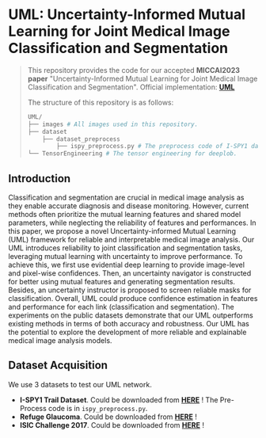 # UML: Uncertainty-Informed Mutual Learning for Joint Medical Image Classification and Segmentation

> This repository provides the code for our accepted **MICCAI2023 paper** "Uncertainty-Informed Mutual Learning for
> Joint Medical Image Classification and Segmentation". Official implementation: [**UML**](https://link.springer.com/chapter/10.1007/978-3-031-43901-8_4)
>
> The structure of this repository is as follows:
>
> ```python
> UML/
> ├── images # All images used in this repository.
> ├── dataset
>     ├── dataset_preprocess
>         ├── ispy_preprocess.py # The preprocess code of I-SPY1 dataset.
> └── TensorEngineering # The tensor engineering for deeplob.
> ```

## Introduction

Classification and segmentation are crucial in medical image analysis as they enable accurate diagnosis and disease
monitoring. However, current methods often prioritize the mutual learning features and shared model parameters, while
neglecting the reliability of features and performances. In this paper, we propose a novel Uncertainty-informed Mutual
Learning (UML) framework for reliable and interpretable medical image analysis. Our UML introduces reliability to joint
classification and segmentation tasks, leveraging mutual learning with uncertainty to improve performance. To achieve
this, we first use evidential deep learning to provide image-level and pixel-wise confidences. Then, an uncertainty
navigator is constructed for better using mutual features and generating segmentation results. Besides, an uncertainty
instructor is proposed to screen reliable masks for classification. Overall, UML could produce confidence estimation in
features and performance for each link (classification and segmentation). The experiments on the public datasets
demonstrate that our UML outperforms existing methods in terms of both accuracy and robustness. Our UML has the
potential to explore the development of more reliable and explainable medical image analysis models.



## Dataset Acquisition

We use 3 datasets to test our UML network.

- **I-SPY1 Trail Dataset**. Could be downloaded from [**HERE**](https://www.kaggle.com/datasets/saarthakkapse/ispy1-trail-dataset) ! The Pre-Process code is in `ispy_preprocess.py`.
- **Refuge Glaucoma**. Could be downloaded from [**HERE**](https://pan.baidu.com/s/1DE8a3UgwGJY85bsr4U7tdw?pwd=2023) !
- **ISIC Challenge 2017**. Could be downloaded from [**HERE**](https://challenge.isic-archive.com/data/#2017) !



